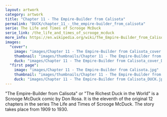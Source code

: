 ```yaml
---
layout: artwork
category: artwork
title: "Chapter 11 - The Empire-Builder from Calisota"
permalink: "DUCK/chapter_11_-_the_empire-builder_from_calisota"
serie: The Life and Times of Scrooge McDuck
serie_link: /the_life_and_times_of_scrooge_mcduck
more_info: https://en.wikipedia.org/wiki/The_Empire-Builder_from_Calisota
images:
  "cover":
    image: "images/Chapter 11 - The Empire-Builder from Calisota_cover.jpg"
    thumbnail: "images/thumbnails/Chapter 11 - The Empire-Builder from Calisota_cover.jpg"
    duck: "images/Chapter 11 - The Empire-Builder from Calisota_cover_DUCK.jpg"
  "first page":
    image: "images/Chapter 11 - The Empire-Builder from Calisota.jpg"
    thumbnail: "images/thumbnails/Chapter 11 - The Empire-Builder from Calisota.jpg"
    duck: "images/Chapter 11 - The Empire-Builder from Calisota_DUCK.jpg"
---
```


"The Empire-Builder from Calisota" or "The Richest Duck in the World" is a Scrooge McDuck comic by Don Rosa. It is the eleventh of the original 12 chapters in the series The Life and Times of Scrooge McDuck. The story takes place from 1909 to 1930.
